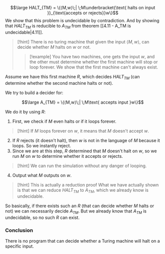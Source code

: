 $$\large HALT_{TM} = \{⟨M,w⟩\;| \;M\underbracket{\text{ halts on input }}_{\text{accepts or rejects}}w\}$$
We show that this problem is undecidable by contradiction. And by showing that $HALT_{TM}$ is reducible to $A_{TM}$ from theorem [[4.11 - A_TM is undecidable|4.11]].

> [!hint]
> There is no turing machine that given the input $⟨M,w⟩$, can decide whether $M$ halts on $w$ or not.
> 
> > [!example]
> > You have two machines, one gets the input $w$, and the other must determine whether the first machine will stop or loop forever. 
> > We show that the first machine can't always exist.


Assume we have this first machine $R$, which decides $HALT_{TM}$ (can determine whether the second machine halts or not).

We try to build a decider for:

$$\large A_{TM} = \{⟨M,w⟩\;| \;M\text{ accepts input }w\}$$

We do it by using $R$:
1. First, we check if $M$ even halts or if it loops forever.

> [!hint]
> If $M$ loops forever on $w$, it means that $M$ doesn't accept $w$.

2. If $R$ rejects (it doesn't halt), then $w$ is not in the language of $M$ because it loops. So we instantly reject.
3. Since we are at this step, $R$ determined that $M$ doesn't halt on $w$, so we run $M$ on $w$ to determine whether it accepts or rejects.

> [!hint]
> We can run the simulation without any danger of looping.

4. Output what $M$ outputs on $w$.

> [!hint] This is actually a reduction proof
> What we have actually shown is that we can reduce $HALT_{TM}$ to $A_{TM}$, which we already know is undecidable.


So basically, if there exists such an $R$ (that can decide whether $M$ halts or not) we can necessarily decide $A_{TM}$. But we already know that $A_{TM}$ is undecidable, so no such $R$ can exist.


### Conclusion

There is no program that can decide whether a Turing machine will halt on a specific input.


